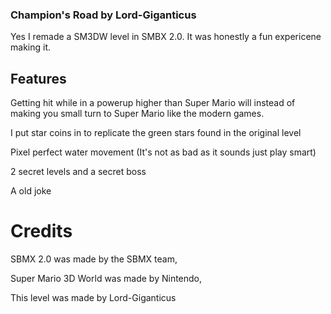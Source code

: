 ### Champion's Road by Lord-Giganticus

Yes I remade a SM3DW level in SMBX 2.0. It was honestly a fun expericene making it.

## Features

Getting hit while in a powerup higher than Super Mario will instead of making you small turn to Super Mario like the modern games.

I put star coins in to replicate the green stars found in the original level

Pixel perfect water movement (It's not as bad as it sounds just play smart)

2 secret levels and a secret boss

A old joke

# Credits

SBMX 2.0 was made by the SBMX team,

Super Mario 3D World was made by Nintendo,

This level was made by Lord-Giganticus
